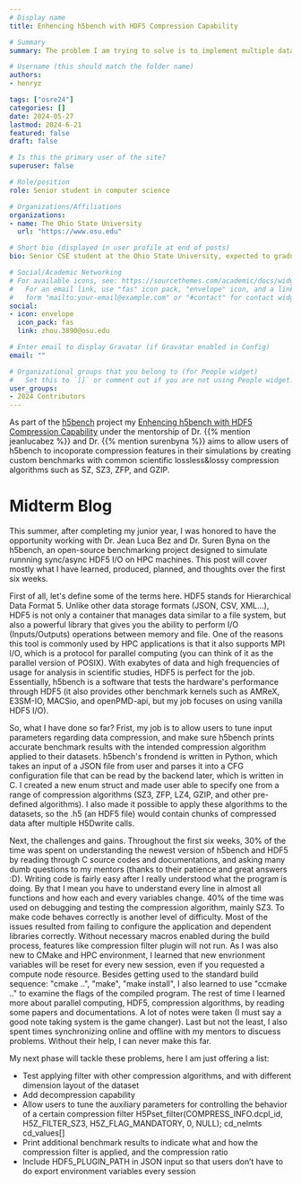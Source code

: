 ```yaml
---
# Display name
title: Enhencing h5bench with HDF5 Compression Capability

# Summary
summary: The problem I am trying to solve is to implement multiple data compression algorithms in h5bench core access patterns through HDF5 filters. This capability should grant users the flexibility to configure the parameters and methods of compression applied to their datasets according to their specific needs and preferences. My solution primarily involves using a user-defined HDF5 filter mechanism to implement lossless and lossy compression algorithms, such as ZFP, SZ, and cuSZ. Throughout the process, I will deliver one C source code implementing compression configuration settings, one C source code implementing lossless and lossy algorithms, a set of performance reports before and after data compression in CSV and standard output files, and a technical documentation on h5bench user manual website.

# Username (this should match the folder name)
authors:
- henryz

tags: ["osre24"]
categories: []
date: 2024-05-27
lastmod: 2024-6-21
featured: false
draft: false

# Is this the primary user of the site?
superuser: false

# Role/position
role: Senior student in computer science 

# Organizations/Affiliations
organizations:
- name: The Ohio State University 
  url: "https://www.osu.edu"

# Short bio (displayed in user profile at end of posts)
bio: Senior CSE student at the Ohio State University, expected to graduate in spring 2025.

# Social/Academic Networking
# For available icons, see: https://sourcethemes.com/academic/docs/widgets/#icons
#   For an email link, use "fas" icon pack, "envelope" icon, and a link in the
#   form "mailto:your-email@example.com" or "#contact" for contact widget.
social:
- icon: envelope
  icon_pack: fas
  link: zhou.3890@osu.edu 

# Enter email to display Gravatar (if Gravatar enabled in Config)
email: ""

# Organizational groups that you belong to (for People widget)
#   Set this to `[]` or comment out if you are not using People widget.  
user_groups:
- 2024 Contributors
---
```


As part of the [h5bench](/project/osre24/osu/h5bench) project my [Enhencing h5bench with HDF5 Compression Capability](https://summerofcode.withgoogle.com/myprojects/details/n0H28Z40) under the mentorship of Dr. {{% mention jeanlucabez %}} and Dr. {{% mention surenbyna %}} aims to allow users of h5bench to incoporate compression features in their simulations by creating custom benchmarks with common scientific lossless&lossy compression algorithms such as SZ, SZ3, ZFP, and GZIP.    

# Midterm Blog
 This summer, after completing my junior year, I was honored to have the opportunity working with Dr. Jean Luca Bez and Dr. Suren Byna on the h5bench, an open-source benchmarking project designed to simulate runnning sync/async HDF5 I/O on HPC machines. This post will cover mostly what I have learned, produced, planned, and thoughts over the first six weeks.

First of all, let's define some of the terms here. HDF5 stands for Hierarchical Data Format 5. Unlike other data storage formats (JSON, CSV, XML...), HDF5 is not only a container that manages data similar to a file system, but also a powerful library that gives you the ability to perform I/O (Inputs/Outputs) operations between memory and file. One of the reasons this tool is commonly used by HPC applications is that it also supports MPI I/O, which is a protocol for parallel computing (you can think of it as the parallel version of POSIX). With exabytes of data and high frequencies of usage for analysis in scientific studies, HDF5 is perfect for the job. Essentially, h5bench is a software that tests the hardware's performance through HDF5 (it also provides other benchmark kernels such as AMReX, E3SM-IO, MACSio, and openPMD-api, but my job focuses on using vanilla HDF5 I/O).

So, what I have done so far? Frist, my job is to allow users to tune input parameters regarding data compression, and make sure h5bench prints accurate benchmark results with the intended compression algorithm applied to their datasets. h5bench's frondend is written in Python, which takes an input of a JSON file from user and parses it into a CFG configuration file that can be read by the backend later, which is written in C. I created a new enum struct and made user able to specify one from a range of compression algorithms (SZ3, ZFP, LZ4, GZIP, and other pre-defined algorithms). I also made it possible to apply these algorithms to the datasets, so the .h5 (an HDF5 file) would contain chunks of compressed data after multiple H5Dwrite calls.

Next, the challenges and gains. Throughout the first six weeks, 30% of the time was spent on understanding the newest version of h5bench and HDF5 by reading through C source codes and documentations, and asking many dumb questions to my mentors (thanks to their patience and great answers :D). Writing code is fairly easy after I really understood what the program is doing. By that I mean you have to understand every line in almost all functions and how each and every variables change. 40% of the time was used on debugging and testing the compression algorithm, mainly SZ3. To make code behaves correctly is another level of difficulty. Most of the issues resulted from failing to configure the application and dependent libraries correctly. Without necessary macros enabled during the build process, features like compression filter plugin will not run. As I was also new to CMake and HPC environment, I learned that new envrionment variables will be reset for every new session, even if you requested a compute node resource. Besides getting used to the standard build sequence: "cmake ..", "make", "make install", I also learned to use "ccmake .." to examine the flags of the compiled program. The rest of time I learned more about parallel computing, HDF5, compression algorithms, by reading some papers and documentations. A lot of notes were taken (I must say a good note taking system is the game changer). Last but not the least, I also spent times synchronizing online and offline with my mentors to discuess problems. Without their help, I can never make this far.

My next phase will tackle these problems, here I am just offering a list:
- Test applying filter with other compression algorithms, and with different dimension layout of the dataset
- Add decompression capability
- Allow users to tune the auxiliary parameters for controlling the behavior of a certain compression filter H5Pset\_filter(COMPRESS\_INFO.dcpl\_id, H5Z\_FILTER\_SZ3, H5Z\_FLAG\_MANDATORY, 0, NULL); cd\_nelmts cd\_values[]
- Print additional benchmark results to indicate what and how the compression filter is applied, and the compression ratio
- Include HDF5\_PLUGIN\_PATH in JSON input so that users don’t have to do export environment variables every session



